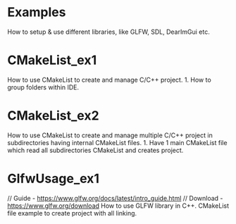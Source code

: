 # Examples
How to setup &amp; use different libraries, like GLFW, SDL, DearImGui etc.

# CMakeList_ex1
How to use CMakeList to create and manage C/C++ project.
	1. How to group folders within IDE.

# CMakeList_ex2
How to use CMakeList to create and manage multiple C/C++ project in subdirectories having internal CMakeList files.
	1. Have 1 main CMakeList file which read all subdirectories CMakeList and creates project.

# GlfwUsage_ex1
// Guide - https://www.glfw.org/docs/latest/intro_guide.html
// Download - https://www.glfw.org/download
How to use GLFW library in C++. CMakeList file example to create project with all linking.
